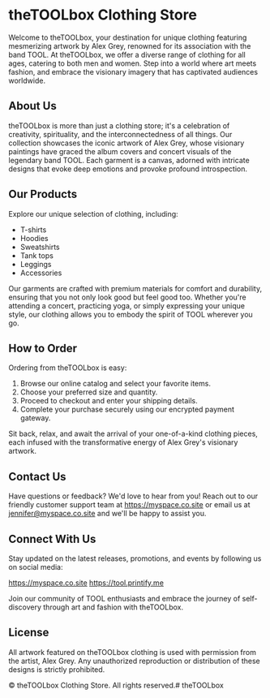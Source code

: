 # theTOOLbox Clothing Store

Welcome to theTOOLbox, your destination for unique clothing featuring mesmerizing artwork by Alex Grey, renowned for its association with the band TOOL. At theTOOLbox, we offer a diverse range of clothing for all ages, catering to both men and women. Step into a world where art meets fashion, and embrace the visionary imagery that has captivated audiences worldwide.

## About Us

theTOOLbox is more than just a clothing store; it's a celebration of creativity, spirituality, and the interconnectedness of all things. Our collection showcases the iconic artwork of Alex Grey, whose visionary paintings have graced the album covers and concert visuals of the legendary band TOOL. Each garment is a canvas, adorned with intricate designs that evoke deep emotions and provoke profound introspection.

## Our Products

Explore our unique selection of clothing, including:

- T-shirts
- Hoodies
- Sweatshirts
- Tank tops
- Leggings
- Accessories

Our garments are crafted with premium materials for comfort and durability, ensuring that you not only look good but feel good too. Whether you're attending a concert, practicing yoga, or simply expressing your unique style, our clothing allows you to embody the spirit of TOOL wherever you go.

## How to Order

Ordering from theTOOLbox is easy:

1. Browse our online catalog and select your favorite items.
2. Choose your preferred size and quantity.
3. Proceed to checkout and enter your shipping details.
4. Complete your purchase securely using our encrypted payment gateway.

Sit back, relax, and await the arrival of your one-of-a-kind clothing pieces, each infused with the transformative energy of Alex Grey's visionary artwork.

## Contact Us

Have questions or feedback? We'd love to hear from you! Reach out to our friendly customer support team at https://myspace.co.site or email us at jennifer@myspace.co.site and we'll be happy to assist you.

## Connect With Us

Stay updated on the latest releases, promotions, and events by following us on social media:

https://myspace.co.site
https://tool.printify.me

Join our community of TOOL enthusiasts and embrace the journey of self-discovery through art and fashion with theTOOLbox.

## License

All artwork featured on theTOOLbox clothing is used with permission from the artist, Alex Grey. Any unauthorized reproduction or distribution of these designs is strictly prohibited.

© theTOOLbox Clothing Store. All rights reserved.# theTOOLbox
